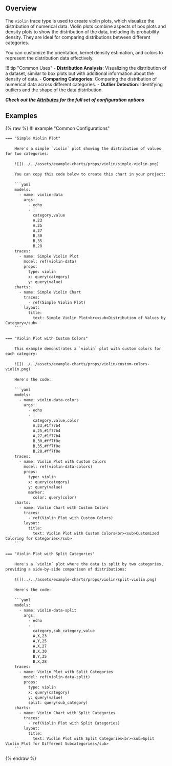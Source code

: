 
## Overview

The `violin` trace type is used to create violin plots, which visualize the distribution of numerical data. Violin plots combine aspects of box plots and density plots to show the distribution of the data, including its probability density. They are ideal for comparing distributions between different categories.

You can customize the orientation, kernel density estimation, and colors to represent the distribution data effectively.

!!! tip "Common Uses"
    - **Distribution Analysis**: Visualizing the distribution of a dataset, similar to box plots but with additional information about the density of data.
    - **Comparing Categories**: Comparing the distribution of numerical data across different categories.
    - **Outlier Detection**: Identifying outliers and the shape of the data distribution.

_**Check out the [Attributes](../configuration/Trace/Props/Violin/#attributes) for the full set of configuration options**_

## Examples

{% raw %}
!!! example "Common Configurations"

    === "Simple Violin Plot"

        Here's a simple `violin` plot showing the distribution of values for two categories:

        ![](../../assets/example-charts/props/violin/simple-violin.png)

        You can copy this code below to create this chart in your project:

        ```yaml
        models:
          - name: violin-data
            args:
              - echo
              - |
                category,value
                A,23
                A,25
                A,27
                B,30
                B,35
                B,28
        traces:
          - name: Simple Violin Plot
            model: ref(violin-data)
            props:
              type: violin
              x: query(category)
              y: query(value)
        charts:
          - name: Simple Violin Chart
            traces:
              - ref(Simple Violin Plot)
            layout:
              title:
                text: Simple Violin Plot<br><sub>Distribution of Values by Category</sub>
        ```

    === "Violin Plot with Custom Colors"

        This example demonstrates a `violin` plot with custom colors for each category:

        ![](../../assets/example-charts/props/violin/custom-colors-violin.png)

        Here's the code:

        ```yaml
        models:
          - name: violin-data-colors
            args:
              - echo
              - |
                category,value,color
                A,23,#1f77b4
                A,25,#1f77b4
                A,27,#1f77b4
                B,30,#ff7f0e
                B,35,#ff7f0e
                B,28,#ff7f0e
        traces:
          - name: Violin Plot with Custom Colors
            model: ref(violin-data-colors)
            props:
              type: violin
              x: query(category)
              y: query(value)
              marker:
                color: query(color)
        charts:
          - name: Violin Chart with Custom Colors
            traces:
              - ref(Violin Plot with Custom Colors)
            layout:
              title:
                text: Violin Plot with Custom Colors<br><sub>Customized Coloring for Categories</sub>
        ```

    === "Violin Plot with Split Categories"

        Here's a `violin` plot where the data is split by two categories, providing a side-by-side comparison of distributions:

        ![](../../assets/example-charts/props/violin/split-violin.png)

        Here's the code:

        ```yaml
        models:
          - name: violin-data-split
            args:
              - echo
              - |
                category,sub_category,value
                A,X,23
                A,Y,25
                A,X,27
                B,X,30
                B,Y,35
                B,X,28
        traces:
          - name: Violin Plot with Split Categories
            model: ref(violin-data-split)
            props:
              type: violin
              x: query(category)
              y: query(value)
              split: query(sub_category)
        charts:
          - name: Violin Chart with Split Categories
            traces:
              - ref(Violin Plot with Split Categories)
            layout:
              title:
                text: Violin Plot with Split Categories<br><sub>Split Violin Plot for Different Subcategories</sub>
        ```

{% endraw %}
